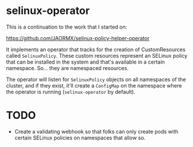 selinux-operator
================

This is a continuation to the work that I started on:

https://github.com/JAORMX/selinux-policy-helper-operator

It implements an operator that tracks for the creation of CustomResources
called `SelinuxPolicy`. These custom resources represent an SELinux policy that
can be installed in the system and that's available in a certain namespace.
So... they are namespaced resources.

The operator will listen for `SelinuxPolicy` objects on all namespaces of the
cluster, and if they exist, it'll create a `ConfigMap` on the namespace where
the operator is running (`selinux-operator` by default).

TODO
====

* Create a validating webhook so that folks can only create pods with certain
  SELinux policies on namespaces that allow so.
